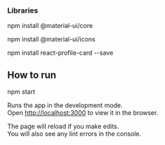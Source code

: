 ### Libraries
npm install @material-ui/core

npm install @material-ui/icons

npm install react-profile-card --save


## How to run

npm start

Runs the app in the development mode.\
Open [http://localhost:3000](http://localhost:3000) to view it in the browser.

The page will reload if you make edits.\
You will also see any lint errors in the console.
